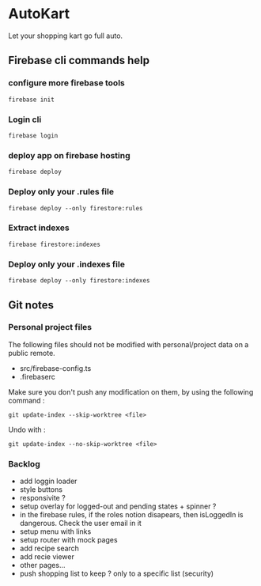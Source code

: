 # AutoKart
Let your shopping kart go full auto.

## Firebase cli commands help
### configure more firebase tools
`firebase init`
### Login cli
`firebase login`
### deploy app on firebase hosting
`firebase deploy`
### Deploy only your .rules file
`firebase deploy --only firestore:rules`
### Extract indexes
`firebase firestore:indexes`
### Deploy only your .indexes file
`firebase deploy --only firestore:indexes`

## Git notes
### Personal project files
The following files should not be modified with personal/project data on a public remote.
- src/firebase-config.ts
- .firebaserc

Make sure you don't push any modification on them, by using the following command :

`git update-index --skip-worktree <file>`

Undo with :

`git update-index --no-skip-worktree <file>`

### Backlog
- add loggin loader
- style buttons
- responsivite ?
- setup overlay for logged-out and pending states + spinner ?
- in the firebase rules, if the roles notion disapears, then isLoggedIn is dangerous. Check the user email in it
- setup menu with links
- setup router with mock pages
- add recipe search
- add recie viewer
- other pages...
- push shopping list to keep ? only to a specific list (security)
